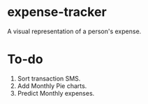 # expense-tracker
A visual  representation of a person's expense.

# To-do
1. Sort transaction SMS.
2. Add Monthly Pie charts.
3. Predict Monthly expenses.
